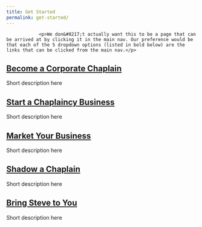 ```yaml
---
title: Get Started
permalink: get-started/
---
```

				<p>We don&#8217;t actually want this to be a page that can be arrived at by clicking it in the main nav. Our preference would be that each of the 5 dropdown options (listed in bold below) are the links that can be clicked from the main nav.</p>
<h2><a title="Become a Corporate Chaplain" href="become-a-corporate-chaplain/index.html">Become a Corporate Chaplain</a></h2>
<p>Short description here</p>
<h2><a title="Start a Chaplaincy Business" href="http://www.corpchaps.com/get-started/start-a-chaplaincy-business/">Start a Chaplaincy Business</a></h2>
<p>Short description here</p>
<h2><a title="Market Your Business" href="http://www.corpchaps.com/get-started/market-your-business/">Market Your Business</a></h2>
<p>Short description here</p>
<h2><a title="Shadow a Chaplain" href="http://www.corpchaps.com/get-started/shadow-a-chaplain/">Shadow a Chaplain</a></h2>
<p>Short description here</p>
<h2><a title="Bring Steve to You" href="http://www.corpchaps.com/get-started/bring-steve-to-you/">Bring Steve to You</a></h2>
<p>Short description here</p>

